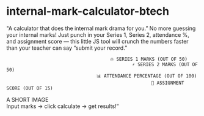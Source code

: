 # internal-mark-calculator-btech
"A calculator that does the internal mark drama for you.”
No more guessing your internal marks!
Just punch in your Series 1, Series 2,
attendance %, and
assignment score — this little JS tool will crunch the numbers faster than your teacher can say “submit your record.” 

                                          🔥 SERIES 1 MARKS (OUT OF 50)
                                                  ⚡ SERIES 2 MARKS (OUT OF 50)
                                     📊 ATTENDANCE PERCENTAGE (OUT OF 100)
                                                         🧾 ASSIGNMENT SCORE (OUT OF 15)
 A SHORT IMAGE                                                     
 Input marks → click calculate → get results!”   
                              
